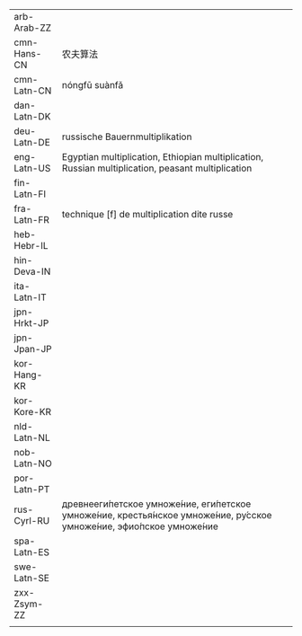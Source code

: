 | | | |
|-|-|-|
| arb-Arab-ZZ |  |  |
| cmn-Hans-CN | 农夫算法 |  |
| cmn-Latn-CN | nóngfū suànfǎ |  |
| dan-Latn-DK |  |  |
| deu-Latn-DE | russische Bauernmultiplikation |  |
| eng-Latn-US | Egyptian multiplication, Ethiopian multiplication, Russian multiplication, peasant multiplication |  |
| fin-Latn-FI |  |  |
| fra-Latn-FR | technique [f] de multiplication dite russe |  |
| heb-Hebr-IL |  |  |
| hin-Deva-IN |  |  |
| ita-Latn-IT |  |  |
| jpn-Hrkt-JP |  |  |
| jpn-Jpan-JP |  |  |
| kor-Hang-KR |  |  |
| kor-Kore-KR |  |  |
| nld-Latn-NL |  |  |
| nob-Latn-NO |  |  |
| por-Latn-PT |  |  |
| rus-Cyrl-RU | древнееги́петское умноже́ние, еги́петское умноже́ние, крестья́нское умноже́ние, ру́сское умноже́ние, эфио́пское умноже́ние |  |
| spa-Latn-ES |  |  |
| swe-Latn-SE |  |  |
| zxx-Zsym-ZZ |  |  |
|  |  |  |